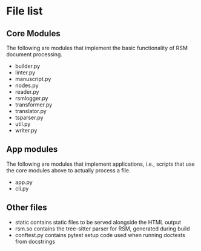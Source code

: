 # File list

## Core Modules

The following are modules that implement the basic functionality of RSM document
processing.

+ builder.py
+ linter.py
+ manuscript.py
+ nodes.py
+ reader.py
+ rsmlogger.py
+ transformer.py
+ translator.py
+ tsparser.py
+ util.py
+ writer.py


## App modules

The following are modules that implement applications, i.e., scripts that use the core
modules above to actually process a file.

+ app.py
+ cli.py


## Other files

+ static contains static files to be served alongside the HTML output
+ rsm.so contains the tree-sitter parser for RSM, generated during build
+ conftest.py contains pytest setup code used when running doctests from docstrings
